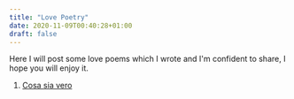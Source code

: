 ```yaml
---
title: "Love Poetry"
date: 2020-11-09T00:40:28+01:00
draft: false
---
```


Here I will post some love poems which I wrote and I'm confident to share, I hope you will enjoy it.

1. [Cosa sia vero](/Cosasiavero.pdf)
